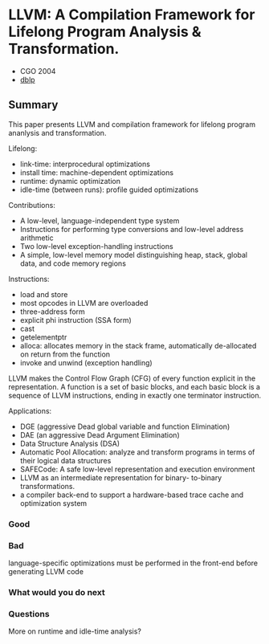 # LLVM: A Compilation Framework for Lifelong Program Analysis & Transformation.

- CGO 2004
- [dblp](https://dblp.uni-trier.de/rec/html/conf/cgo/LattnerA04)

## Summary
This paper presents LLVM and compilation framework for lifelong program ananlysis and transformation.

Lifelong:

- link-time: interprocedural optimizations
- install time: machine-dependent optimizations
- runtime: dynamic optimization
- idle-time (between runs): profile guided optimizations

Contributions:

- A low-level, language-independent type system
- Instructions for performing type conversions and low-level address arithmetic
- Two low-level exception-handling instructions
- A simple, low-level memory model distinguishing heap, stack, global data, and code memory regions

Instructions:

- load and store
- most opcodes in LLVM are overloaded
- three-address form
- explicit phi instruction (SSA form)
- cast
- getelementptr
- alloca: allocates memory in the stack frame, automatically de-allocated on return from the function
- invoke and unwind (exception handling)

LLVM makes the Control Flow Graph (CFG) of every function explicit in the representation. A function is a set of basic blocks, and each basic block is a sequence of LLVM instructions, ending in exactly one terminator instruction.

Applications:

- DGE (aggressive Dead global variable and function Elimination)
- DAE (an aggressive Dead Argument Elimination)
- Data Structure Analysis (DSA)
- Automatic Pool Allocation: analyze and transform programs in terms of their logical data structures
- SAFECode: A safe low-level representation and execution environment
- LLVM as an intermediate representation for binary- to-binary transformations.
- a compiler back-end to support a hardware-based trace cache and optimization system

### Good

### Bad

language-specific optimizations must be performed in the front-end before generating LLVM code

### What would you do next

### Questions

More on runtime and idle-time analysis?
